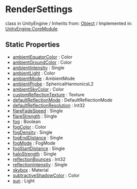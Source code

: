 # RenderSettings
class in UnityEngine
 / Inherits from: <a href="https://docs.unity3d.com/6000.1/Documentation/ScriptReference/Object.html">Object</a> / Implemented in: <a href="https://docs.unity3d.com/6000.1/Documentation/ScriptReference/UnityEngine.CoreModule.html">UnityEngine.CoreModule</a>

## Static Properties
- <a href="https://docs.unity3d.com/6000.1/Documentation/ScriptReference/RenderSettings-ambientEquatorColor.html">ambientEquatorColor</a> : Color
- <a href="https://docs.unity3d.com/6000.1/Documentation/ScriptReference/RenderSettings-ambientGroundColor.html">ambientGroundColor</a> : Color
- <a href="https://docs.unity3d.com/6000.1/Documentation/ScriptReference/RenderSettings-ambientIntensity.html">ambientIntensity</a> : Single
- <a href="https://docs.unity3d.com/6000.1/Documentation/ScriptReference/RenderSettings-ambientLight.html">ambientLight</a> : Color
- <a href="https://docs.unity3d.com/6000.1/Documentation/ScriptReference/RenderSettings-ambientMode.html">ambientMode</a> : AmbientMode
- <a href="https://docs.unity3d.com/6000.1/Documentation/ScriptReference/RenderSettings-ambientProbe.html">ambientProbe</a> : SphericalHarmonicsL2
- <a href="https://docs.unity3d.com/6000.1/Documentation/ScriptReference/RenderSettings-ambientSkyColor.html">ambientSkyColor</a> : Color
- <a href="https://docs.unity3d.com/6000.1/Documentation/ScriptReference/RenderSettings-customReflectionTexture.html">customReflectionTexture</a> : Texture
- <a href="https://docs.unity3d.com/6000.1/Documentation/ScriptReference/RenderSettings-defaultReflectionMode.html">defaultReflectionMode</a> : DefaultReflectionMode
- <a href="https://docs.unity3d.com/6000.1/Documentation/ScriptReference/RenderSettings-defaultReflectionResolution.html">defaultReflectionResolution</a> : Int32
- <a href="https://docs.unity3d.com/6000.1/Documentation/ScriptReference/RenderSettings-flareFadeSpeed.html">flareFadeSpeed</a> : Single
- <a href="https://docs.unity3d.com/6000.1/Documentation/ScriptReference/RenderSettings-flareStrength.html">flareStrength</a> : Single
- <a href="https://docs.unity3d.com/6000.1/Documentation/ScriptReference/RenderSettings-fog.html">fog</a> : Boolean
- <a href="https://docs.unity3d.com/6000.1/Documentation/ScriptReference/RenderSettings-fogColor.html">fogColor</a> : Color
- <a href="https://docs.unity3d.com/6000.1/Documentation/ScriptReference/RenderSettings-fogDensity.html">fogDensity</a> : Single
- <a href="https://docs.unity3d.com/6000.1/Documentation/ScriptReference/RenderSettings-fogEndDistance.html">fogEndDistance</a> : Single
- <a href="https://docs.unity3d.com/6000.1/Documentation/ScriptReference/RenderSettings-fogMode.html">fogMode</a> : FogMode
- <a href="https://docs.unity3d.com/6000.1/Documentation/ScriptReference/RenderSettings-fogStartDistance.html">fogStartDistance</a> : Single
- <a href="https://docs.unity3d.com/6000.1/Documentation/ScriptReference/RenderSettings-haloStrength.html">haloStrength</a> : Single
- <a href="https://docs.unity3d.com/6000.1/Documentation/ScriptReference/RenderSettings-reflectionBounces.html">reflectionBounces</a> : Int32
- <a href="https://docs.unity3d.com/6000.1/Documentation/ScriptReference/RenderSettings-reflectionIntensity.html">reflectionIntensity</a> : Single
- <a href="https://docs.unity3d.com/6000.1/Documentation/ScriptReference/RenderSettings-skybox.html">skybox</a> : Material
- <a href="https://docs.unity3d.com/6000.1/Documentation/ScriptReference/RenderSettings-subtractiveShadowColor.html">subtractiveShadowColor</a> : Color
- <a href="https://docs.unity3d.com/6000.1/Documentation/ScriptReference/RenderSettings-sun.html">sun</a> : Light
